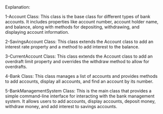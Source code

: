 Explanation:

1-Account Class: This class is the base class for different types of bank accounts. It includes properties like account number, account holder name, and balance, along with methods for depositing, withdrawing, and displaying account information.

2-SavingsAccount Class: This class extends the Account class to add an interest rate property and a method to add interest to the balance.

3-CurrentAccount Class: This class extends the Account class to add an overdraft limit property and overrides the withdraw method to allow for overdrafts.

4-Bank Class: This class manages a list of accounts and provides methods to add accounts, display all accounts, and find an account by its number.

5-BankManagementSystem Class: This is the main class that provides a simple command-line interface for interacting with the bank management system. It allows users to add accounts, display accounts, deposit money, withdraw money, and add interest to savings accounts.
